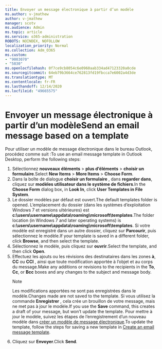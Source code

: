 ```yaml
---
title: Envoyer un message électronique à partir d’un modèle
ms.author: v-jmathew
author: v-jmathew
manager: scotv
ms.audience: Admin
ms.topic: article
ms.service: o365-administration
ROBOTS: NOINDEX, NOFOLLOW
localization_priority: Normal
ms.collection: Adm_O365
ms.custom:
- "9003070"
- "5830"
ms.openlocfilehash: 0f7ce9cb8054c6e0960aab334ad47123320a0cde
ms.sourcegitcommit: 64eb79b3664ce762813fd19fbcca7e6002a4d3de
ms.translationtype: MT
ms.contentlocale: fr-FR
ms.lasthandoff: 12/14/2020
ms.locfileid: "49665575"
---
```

# <a name="send-an-email-message-based-on-a-template"></a><span data-ttu-id="81fe8-102">Envoyer un message électronique à partir d’un modèle</span><span class="sxs-lookup"><span data-stu-id="81fe8-102">Send an email message based on a template</span></span>

<span data-ttu-id="81fe8-103">Pour utiliser un modèle de message électronique dans le bureau Outlook, procédez comme suit :</span><span class="sxs-lookup"><span data-stu-id="81fe8-103">To use an email message template in Outlook Desktop, perform the following steps:</span></span>

1. <span data-ttu-id="81fe8-104">Sélectionnez **nouveaux éléments**  >  **plus d’éléments**  >  **choisir un formulaire**.</span><span class="sxs-lookup"><span data-stu-id="81fe8-104">Select **New Items** > **More Items** > **Choose Form**.</span></span>
2. <span data-ttu-id="81fe8-105">Dans la boîte de dialogue **choisir un formulaire** , dans **regarder dans**, cliquez sur **modèles utilisateur dans le système de fichiers**.</span><span class="sxs-lookup"><span data-stu-id="81fe8-105">In the **Choose Form** dialog box, in **Look In**, click **User Templates in File System**.</span></span>
3. <span data-ttu-id="81fe8-106">Le dossier modèles par défaut est ouvert.</span><span class="sxs-lookup"><span data-stu-id="81fe8-106">The default templates folder is opened.</span></span> <span data-ttu-id="81fe8-107">L’emplacement du dossier (dans les systèmes d’exploitation Windows 7 et versions ultérieures) est **c:\users\username\appdata\roaming\microsoft\templates**.</span><span class="sxs-lookup"><span data-stu-id="81fe8-107">The folder location (in Windows 7 and later operating systems) is **c:\users\username\appdata\roaming\microsoft\templates**.</span></span> <span data-ttu-id="81fe8-108">Si votre modèle est enregistré dans un autre dossier, cliquez sur **Parcourir**, puis sélectionnez le modèle.</span><span class="sxs-lookup"><span data-stu-id="81fe8-108">If your template is saved in a different folder, click **Browse**, and then select the template.</span></span>
4. <span data-ttu-id="81fe8-109">Sélectionnez le modèle, puis cliquez sur **ouvrir**.</span><span class="sxs-lookup"><span data-stu-id="81fe8-109">Select the template, and then click **Open**.</span></span>
5. <span data-ttu-id="81fe8-110">Effectuez les ajouts ou les révisions des destinataires dans les zones **à**, **CC** ou **CCI** , ainsi que toute modification apportée à l’objet et au corps du message.</span><span class="sxs-lookup"><span data-stu-id="81fe8-110">Make any additions or revisions to the recipients in the **To**, **Cc**, or **Bcc** boxes and any changes to the subject and message body.</span></span>
    > [!NOTE]
    > <span data-ttu-id="81fe8-111">Les modifications apportées ne sont pas enregistrées dans le modèle.</span><span class="sxs-lookup"><span data-stu-id="81fe8-111">Changes made are not saved to the template.</span></span> <span data-ttu-id="81fe8-112">Si vous utilisez la commande **Enregistrer** , cela crée un brouillon de votre message, mais ne met pas à jour le modèle.</span><span class="sxs-lookup"><span data-stu-id="81fe8-112">If you use the **Save** command, this creates a draft of your message, but won’t update the template.</span></span> <span data-ttu-id="81fe8-113">Pour mettre à jour le modèle, suivez les étapes de l’enregistrement d’un nouveau modèle dans [créer un modèle de message électronique](https://support.microsoft.com/office/create-an-email-message-template-43ec7142-4dd0-4351-8727-bd0977b6b2d1).</span><span class="sxs-lookup"><span data-stu-id="81fe8-113">To update the template, follow the steps for saving a new template in [Create an email message template](https://support.microsoft.com/office/create-an-email-message-template-43ec7142-4dd0-4351-8727-bd0977b6b2d1).</span></span>
6. <span data-ttu-id="81fe8-114">Cliquez sur **Envoyer**.</span><span class="sxs-lookup"><span data-stu-id="81fe8-114">Click **Send**.</span></span>

